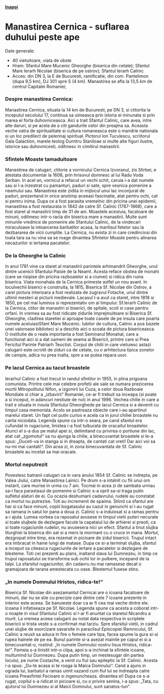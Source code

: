 <h4 class="right"><a href="/muntenia">Inapoi</a></h4>

# Manastirea Cernica - suflarea duhului peste ape

Date generale:

* 40 vietuitoare, viata de obste
* Hram: Sfantul Mare Mucenic Gheorghe (biserica din cetate); Sfantul Mare Ierarh Nicolae (biserica de pe ostrov); Sfantul Ierarh Calinic
* Acces: din DN 3, la E de Bucuresti, ramificatie, din com. Pantelimon (dupa 9,5 km), DJ 301 spre S (4 km). Manastirea se afla la 13,5 km de centrul Capitalei Romaniei;

### Despre manastirea Cernica:

Manastirea Cernica, situata la 14 km de Bucuresti, pe DN 3,  si ctitorita la inceputul secolului 17, continua sa uimeasca prin istoria ei minunata si prin marea ei forta duhovniceasca. Aici a trait Sfantul Calinic, care avea, intre alte daruri, si pe acela de a citi gandurile celor din preajma sa. Aceasta veche vatra de spiritualitate si cultura romaneasca este o mandrie nationala si un loc predilect de pelerinaj spiritual. Pictorul Ion Tuculescu, scriitorul Gala Galaction, marele teolog Dumitru Staniloae si multe alte figuri ilustre, istorice sau duhovnicesti, odihnesc in cimitirul manastirii.

### Sfintele Moaste tamaduitoare

Manastirea de calugari, ctitorie a vornicului Cernica Izvoranul, zis Stirbei, e atestata documentar la 1608, prin hrisovul domnesc al lui Radu Voda Serban. In acel an, vornicul a refacut un vechi schit, caruia i-a dat numele sau si l-a inzestrat cu pamanturi, paduri si sate, spre vesnica pomenire a neamului sau. Manastirea este zidita in mijlocul unui lac inconjurat de paduri, prezentand in orice anotimp aceeasi fascinatie, atat pentru ochi, cat si pentru inima. Dupa ce a fost parasita vremelnic din pricina unei epidemii, manastirea a fost restaurata in 1842 de catre Sf. Calinic (1787-1868), care a fost staret al manastirii timp de 31 de ani. Moastele acestuia, facatoare de minuni, odihnesc intr-o racla din biserica mare a manastirii. Multe sunt minunile vrednice de pomenire ale Sfantului Calinic, de la vindecari miraculoase la intoarcerea barbatilor acasa, la maritisul fetelor sau la dezbararea de vicii cumplite. La Cernica, nu exista zi in care credinciosi din toata tara sa nu vina sa se roage dinaintea Sfintelor Moaste pentru alinarea necazurilor si iertarea pacatelor. 
 
### De la Gheorghe la Calinic

In anul 1781 vine ca staret al manastirii parintele arhimandrit Gheorghe, unul dintre ucenicii Sfantului Paisie de la Neamt. Acesta reface obstea de monahi (care se risipise din pricina razboaielor si a ciumei) si ridica din ruina biserica. Viata monahala de la Cernica primeste astfel un nou avant. In loculvechii biserici e construita, la 1815, Biserica Sf. Nicolae din Ostrov, a carei pictura interioara a fost realizata de zugravul Fotache, unul dintre ultimii mesteri ai picturii medievale. Lacasul l-a avut ca staret, intre 1818 si 1850, pe cel mai luminos si reprezentativ om al timpului: Sf.Ierarh Calinic de la Cernica, ctitor de manastiri si biserici, de spitale, scoli si case pentru orfani. In vremea sa au fost ridicate zidurile imprejmuitoare si Biserica Sf. Gheorghe, cladirea staretiei si aproape toate casele de pe insula care poarta numele aceluiasiSfant Mare Mucenic. Iubitor de cultura, Calinic a pus bazele unei valoroase biblioteci si a deschis aici o scoala de pictura bisericeasca. O institutie de o reala importanta a fost Seminarul Monahal, care a functionat aici si a dat oameni de seama ai Bisericii, printre care si Prea Fericitul Parinte Patriarh Teoctist. Corpul de chilii in care vietuiesc astazi calugarii este ocrotit de ziduri ca de cetate, cu o arhitectura tipica zonelor de campie, adica nu prea inalta, spre a se putea repara usor.

### Pe lacul Cernica au tacut broastele 

Ierarhul Calinic a fost trecut in randul sfintilor in 1955, in plina prigoana comunista. Printre cele mai celebre profetii ale sale se numara prezicerea mortii Mitropolitului Nifon, a izgonirii lui Cuza, a celor doua Razboaie Mondiale si chiar a „izbavirii“ Romaniei, ce-ar fi trebuit sa inceapa (si poate a si inceput, in adancuri nestiute de noi) in anul 1996. Vechea chilie in care a trait e situata in insula Sfantului Gheorghede pe lacul Cernica si a devenit cu timpul casa memoriala. Acolo se pastreaza obiecte care i-au apartinut marelui staret. Un fapt cel putin curios e acela ca in jurul chiliei broastele nu canta niciodata. Legenda spune ca intr-o seara, pe cand sfantul era cufundat in rugaciune, linistea i-a fost tulburata de oracaitul broastelor. Atunci el s-a dus pe malul apei si, delimitand cu privirea o portiune din lac, atat cat „zgomotul“ sa nu ajunga la chilie, a binecuvantat broastele si le-a spus: „Duceti-va in stanga si in dreapta, de cantati cat vreti! Dar aici voi sa nu-mi mai cantati!“. Din acea zi, in zona binecuvantata de Sf. Calinic broastele au incetat sa mai oracaie.

### Mortul neputrezit

Povestesc batranii calugari ca in vara anului 1854 Sf. Calinic se indrepta, pe Valea Jiului, catre Manastirea Lainici. Pe drum s-a intalnit cu fiii unui om instarit, care murise in urma cu 7 ani. Tocmai in acea zi de sambata urmau sa-i faca parastasul de pomenire si Calinic s-a oprit sa-si traga putin sufletul alaturi de ei. Cu ocazia deshumarii cadavrului, rudele au constatat ca mortul nu putrezise. Toti au incremenit de spaima. Stiind ca sfantul are har si ca face minuni, copiii bogatasului au cazut in genunchi si l-au rugat sa ramana in satul lor pana a doua zi. Calinic s-a induiosat si a ramas pentru a-i ajuta. Lumea vorbea ca raposatul avusese in timpul vietii puteri necurate si toate slujbele de dezlegare facute la capataiul lui de arhierei si preoti, ca si toate rugaciunile rudelor, nu avusesera nici un efect. Sfantul a tinut slujba liturghiei la biserica din sat si a mers la mormant cu o cruce in mana. Mortul, dezgropat intre timp, era rezemat in picioare de zidul bisericii. Trupul intact era imbracat in haine lungi de matase. Dupa ce si-a terminat slujba, sfantul a inceput sa citeasca rugaciunile de iertare a pacatelor si dezlegare de blesteme. Toti cei prezenti au plans, inaltand slava lui Dumnezeu, in timp ce trupul raposatului se transforma sub ochii lor in pulbere, incepand de la talpi. La sfarsitul rugaciunilor, din cadavru nu mai ramasese decat o gramajoara de tarana amestecata cu oase. Blestemul fusese stins.

### „In numele Domnului Hristos, ridica-te!“

Biserica Sf. Nicolae din asezamantul Cernicai are o icoana facatoare de minuni, dar nu se stie cu precizie care dintre cele 7 icoane prezente in interior este aceea. Se banuieste doar ca ar fi cea mai veche dintre ele. Icoana il infatiseaza pe Sf. Nicolae. Legenda spune ca acesta a coborat intr-o noapte in visul Sfantului Calinic si l-ar fi anuntat ca staretul Nicandru a murit. La vremea aceea calugarii au notat data respectiva in scriptele bisericii si trista veste s-a confirmat mai tarziu. Spre sfarsitul vietii, in cadrul unei slujbe de exorcizare savarsite in paraclisul Episcopiei Ramnicului, Sf. Calinic a reusit sa aduca in fire o femeie care tipa, facea spume la gura si-si rupea hainele de pe ea. Bunul parinte si-a asezat mainile pe capul ei si a binecuvantat-o, rostind: „In numele Domnului nostru Iisus Hristos, ridica-te!“. Femeia s-a linistit intr-o clipa, apoi s-a inchinat la sfintele icoane, multumind lui Dumnezeu. Dupa putin timp, un mestesugar din partea locului, pe nume Costache, a venit cu fiul sau epileptic la Sf. Calinic. Acesta i-a spus: „Du-te acasa si te roaga la Maica Domnului“. Cand a ajuns in ograda lui, barbatul a ramas uimit vazand cum fiul lui se indreapta catre icoana Preasfintei Fecioare si ingenuncheaza. dinaintea ei! Dupa ce s-a rugat, copilul s-a ridicat in picioare si, cu o privire senina, i-a spus: „Tata, cu ajutorul lui Dumnezeu si al Maicii Domnului, sunt sanatos-tun“.
      


